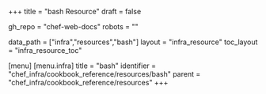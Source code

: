 +++
title = "bash Resource"
draft = false

gh_repo = "chef-web-docs"
robots = ""

data_path = ["infra","resources","bash"]
layout = "infra_resource"
toc_layout = "infra_resource_toc"


[menu]
  [menu.infra]
    title = "bash"
    identifier = "chef_infra/cookbook_reference/resources/bash"
    parent = "chef_infra/cookbook_reference/resources"
+++

<!-- The contents of this page are automatically generated from the bash.yaml file in the data directory. -->
<!-- To suggest a change, edit the https://github.com/chef/chef/blob/master/lib/chef/resource/bash.rb file
      and submit a pull request to the https://github.com/chef/chef repository. -->
